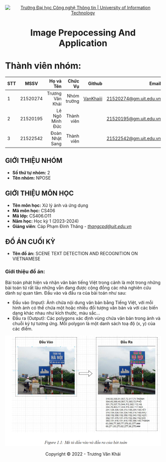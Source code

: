 <!-- Banner -->
<p align="center">
  <a href="https://www.uit.edu.vn/" title="Trường Đại học Công nghệ Thông tin" style="border: none;">
    <img src="https://i.imgur.com/WmMnSRt.png" alt="Trường Đại học Công nghệ Thông tin | University of Information Technology">
  </a>
</p>

<!-- Title -->
<h1 align="center"><b>Image Prepocessing And Application</b></h1>

<!-- Main -->
# Thành viên nhóm:
| STT    | MSSV          | Họ và Tên              |Chức Vụ    | Github                                                  | Email                   |
| ------ |:-------------:| ----------------------:|----------:|--------------------------------------------------------:|-------------------------:
| 1      | 21520274      | Trương Văn Khải         |Nhóm trưởng|[VanKhaiii](https://github.com/VanKhaiii)  |21520274@gm.uit.edu.vn   |
| 2      | 21520195      | Lê Ngô Minh Đức         |Thành viên |                        |21520195@gm.uit.edu.vn   |
| 3      | 21522542      | Đoàn Nhật Sang         |Thành viên |                        |21522542@gm.uit.edu.vn   |

## GIỚI THIỆU NHÓM
* **Số thứ tự nhóm:** 2
* **Tên nhóm:** NPOSE

## GIỚI THIỆU MÔN HỌC
* **Tên môn học:** Xử lý ảnh và ứng dụng
* **Mã môn học:** CS406
* **Mã lớp:** CS406.O11
* **Năm học:** Học kỳ 1 (2023-2024)
* **Giảng viên**: Cáp Phạm Đình Thăng - *thangcpd@uit.edu.vn*

## ĐỒ ÁN CUỐI KỲ
* **Tên đồ án:** SCENE TEXT DETECTION AND RECOGNITION ON VIETNAMESE
### Giới thiệu đồ án: 
Bài toán phát hiện và nhận văn bản tiếng Việt trong cảnh là một trong những bài toán từ rất lâu những vẫn đang được cộng đồng các nhà nghiên cứu dành sự quan tâm. Đầu vào và đầu ra của bài toán như sau: 
- Đầu vào (Input): Ảnh chứa nội dung văn bản bằng Tiếng Việt, với mỗi hình ảnh có thể chứa một hoặc nhiều đối tượng văn bản và với các biến dạng khác nhau như kích thước, màu sắc... 
- Đầu ra (Output): Các polygons xác định vùng chứa văn bản trong ảnh và chuỗi ký tự tương ứng. Mỗi polygon là một danh sách toạ độ (x, y) của các điểm.

<img src = "https://github.com/VanKhaiii/CS406.O11/blob/main/Images/image.png">

<!-- Footer -->
<p align='center'>Copyright © 2022 - Trương Văn Khải</p>
